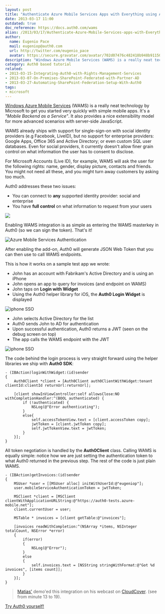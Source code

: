 ```yaml
---
layout: post
title: "Authenticate Azure Mobile Services Apps with Everything using Auth0"
date: 2013-03-17 11:00
outdated: true
doc_reference: https://docs.auth0.com/wams
alias: /2013/03/17/Authenticate-Azure-Mobile-Services-apps-with-Everything-using-Auth0/
author:
  name: Eugenio Pace
  mail: eugeniop@auth0.com
  url: http://twitter.com/eugenio_pace
  avatar: https://secure.gravatar.com/avatar/702d07476c482418b948b911504137a5?s=60
description: "Windows Azure Mobile Services (WAMS) is a really neat technology by Microsoft to get you started very quickly with simple mobile apps."
category: Auth0 based tutorial
related:
- 2013-03-15-Integrating-Auth0-with-Rights-Management-Services
- 2013-03-07-On-Premises-SharePoint-Federated-with-Partner-AD
- 2013-03-27-Automating-SharePoint-Federation-Setup-With-Auth0
tags:
- microsoft
---
```


[Windows Azure Mobile Services](http://www.windowsazure.com/en-us/develop/mobile/) (WAMS) is a really neat technology by Microsoft to get you started very quickly with simple mobile apps. It's a _"Mobile Backend as a Service"_. It also provides a nice extensibility model for more advanced scenarios with server-side JavaScript.

WAMS already ships with support for single-sign-on with social identity providers (e.g Facebook, LiveID), but no support for enterprise providers: Google Apps, Office 365 and Active Directory; or even custom SQL user databases. Even for social providers, it currently doesn't allow finer grain control on what information the user has to consent to disclose.

<!-- more -->

For Microsoft Accounts (Live ID), for example, WAMS will ask the user for the following rights: name, gender, display picture, contacts and friends. You might not need all these, and you might turn away customers by asking too much.

Auth0 addresses these two issues:

- You can connect to __any__ supported identity provider: social and enterprise
- You have __full control__ on what information to request from your users

![](https://s3.amazonaws.com/blog.auth0.com/img/auth0-wams-ad-others.png)

Enabling WAMS integration is as simple as entering the WAMS masterkey in Auth0 (so we can sign the token). That's it!

![Azure Mobile Services Authentication](https://s3.amazonaws.com/blog.auth0.com/img/auth0-wams.png)

After enabling the add-on, Auth0 will generate JSON Web Token that you can then use to call WAMS endpoints.

This is how it works on a sample test app we wrote:

- John has an account with Fabrikam's Active Directory and is using an iPhone
- John opens an app to query for invoices (and endpoint on WAMS)
- John taps on __Login with Widget__
- Using the Auth0 helper library for iOS, the __Auth0 Login Widget__ is displayed

![iphone SSO](https://s3.amazonaws.com/blog.auth0.com/img/auth0-wams-ios1.png)

- John selects Active Directory for the list
- Auth0 sends John to AD for authentication
- Upon successful authentication, Auth0 returns a JWT (seen on the debug screen on top)
- The app calls the WAMS endpoint with the JWT

![iphone SSO](https://s3.amazonaws.com/blog.auth0.com/img/auth0-wams-ios2.png)

The code behind the login process is very straight forward using the helper libraries we ship with __Auth0 SDK__:

	- (IBAction)loginWithWidget:(id)sender
	{
	    Auth0Client *client = [Auth0Client auth0ClientWithWidget:tenant clientId:clientId returnUrl:returnUrl];

    	[client showInViewController:self allowsClose:NO withCompletionHandler:^(BOOL authenticated) {
        	if (!authenticated) {
            	NSLog(@"Error authenticating");
        	}
        	else{
            	self.accessTokenView.text = [client.accessToken copy];
            	jwtToken = [client.jwtToken copy];
            	self.jwtTokenView.text = jwtToken;
        	}
    	}];
	}

All token negotiation is handled by the __Auth0Client__ class. Calling WAMS is equally simple: notice how we are just setting the authentication token to what Auth0 returned in the previous step. The rest of the code is just plain WAMS.

	- (IBAction)getInvoices:(id)sender
	{
    	MSUser *user = [[MSUser alloc] initWithUserId:@"eugeniop"];
    	user.mobileServiceAuthenticationToken = jwtToken;

	    MSClient *client = [MSClient clientWithApplicationURLString:@"https://auth0-tests.azure-mobile.net"];
    	client.currentUser = user;

    	MSTable * invoices = [client getTable:@"invoices"];

    	[invoices readWithCompletion:^(NSArray *items, NSInteger totalCount, NSError *error)
    	{
	        if(error)
	        {
	            NSLog(@"Error");
	        }
	        else
	        {
	            self.invoices.text = [NSString stringWithFormat:@"Got %d invoices", [items count]];
	        }
    	}];
	}

>[Matias'](https://twitter.com/woloski) demo'ed this integration on his webcast on [CloudCover](http://blog.auth0.com/2013/03/03/Real-World-Windows-Azure-with-Auth0-Matias-on-CloudCover/). (see from minute 13 to 19).

[Try Auth0 yourself!](https://auth0.com)
